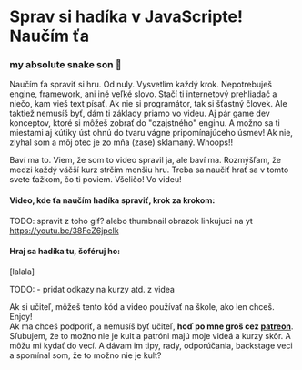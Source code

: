 # Sprav si hadíka v JavaScripte! Naučím ťa
### my absolute snake son 🐍

Naučím ťa spraviť si hru. Od nuly. Vysvetlím každý krok. Nepotrebuješ engine, framework, ani iné veľké slovo. Stačí ti internetový prehliadač a niečo, kam vieš text písať. Ak nie si programátor, tak si šťastný človek. Ale taktiež nemusíš byť, dám ti základy priamo vo videu. Aj pár game dev konceptov, ktoré si môžeš zobrať do "ozajstného" enginu. A možno sa ti miestami aj kútiky úst ohnú do tvaru vágne pripomínajúceho úsmev! Ak nie, zlyhal som a môj otec je zo mňa (zase) sklamaný. Whoops!!
  
Baví ma to. Viem, že som to video spravil ja, ale baví ma. Rozmýšľam, že medzi každý väčší kurz strčím menšiu hru. Treba sa naučiť hrať sa v tomto svete ťažkom, čo ti poviem. Všeličo! Vo videu!

#### Video, kde ťa naučím hadíka spraviť, krok za krokom:
  
TODO: spravit z toho gif? alebo thumbnail obrazok linkujuci na yt
https://youtu.be/38FeZ6jpclk
  
#### Hraj sa hadíka tu, šoféruj ho:
  
[lalala]
  
TODO: - pridat odkazy na kurzy atd. z videa

Ak si učiteľ, môžeš tento kód a video používať na škole, ako len chceš. Enjoy!  
Ak ma chceš podporiť, a nemusíš byť učiteľ, **hoď po mne groš cez [patreon](https://www.patreon.com/yablko)**.  
Sľubujem, že to možno nie je kult a patróni majú moje videá a kurzy skôr. A môžu mi kydať do vecí. A dávam im tipy, rady, odporúčania, backstage veci a spomínal som, že to možno nie je kult? 
